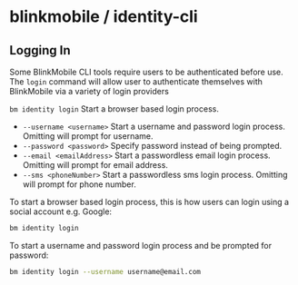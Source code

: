 # blinkmobile / identity-cli

## Logging In

Some BlinkMobile CLI tools require users to be authenticated before use.
The `login` command will allow user to authenticate themselves with BlinkMobile via a variety of login providers

`bm identity login` Start a browser based login process.
- `--username <username>` Start a username and password login process. Omitting <username> will prompt for username.
- `--password <password>` Specify password instead of being prompted.
- `--email <emailAddress>` Start a passwordless email login process. Omitting <emailAddress> will prompt for email address.
- `--sms <phoneNumber>` Start a passwordless sms login process. Omitting <phoneNumber> will prompt for phone number.

To start a browser based login process, this is how users can login using a social account e.g. Google:
```sh
bm identity login
```

To start a username and password login process and be prompted for password:
```sh
bm identity login --username username@email.com
```
